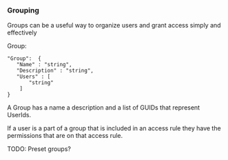 ### Grouping ###

Groups can be a useful way to organize users and grant access simply and effectively

Group:
	
	"Group":  {
	   "Name" : "string",
	   "Description" : "string",
	   "Users" : [
	       "string"  
	    ]
	}

A Group has a name a description and a list of GUIDs that represent UserIds.

If a user is a part of a group that is included in an access rule they have the permissions that are on that access rule. 

TODO: Preset groups? 
